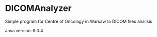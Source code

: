 # DICOMAnalyzer
Simple program for Centre of Oncology in Warsaw to DICOM files analisis

Java version: 9.0.4
